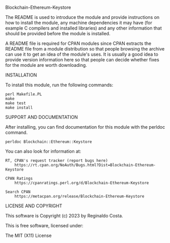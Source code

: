 Blockchain-Ethereum-Keystore

The README is used to introduce the module and provide instructions on
how to install the module, any machine dependencies it may have (for
example C compilers and installed libraries) and any other information
that should be provided before the module is installed.

A README file is required for CPAN modules since CPAN extracts the README
file from a module distribution so that people browsing the archive
can use it to get an idea of the module's uses. It is usually a good idea
to provide version information here so that people can decide whether
fixes for the module are worth downloading.


INSTALLATION

To install this module, run the following commands:

	perl Makefile.PL
	make
	make test
	make install

SUPPORT AND DOCUMENTATION

After installing, you can find documentation for this module with the
perldoc command.

    perldoc Blockchain::Ethereum::Keystore

You can also look for information at:

    RT, CPAN's request tracker (report bugs here)
        https://rt.cpan.org/NoAuth/Bugs.html?Dist=Blockchain-Ethereum-Keystore

    CPAN Ratings
        https://cpanratings.perl.org/d/Blockchain-Ethereum-Keystore

    Search CPAN
        https://metacpan.org/release/Blockchain-Ethereum-Keystore


LICENSE AND COPYRIGHT

This software is Copyright (c) 2023 by Reginaldo Costa.

This is free software, licensed under:

  The MIT (X11) License


